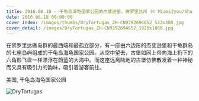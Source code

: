 ```yaml
---
title: 2016.08.18 - 干龟岛海龟国家公园的杰斐逊堡，佛罗里达州 (© Miami2you/Shutterstock)
date: 2016.08.18 00:00:00
cover_index: /images/thumbs/DryTortugas_ZH-CN9392694652_533x300.jpg
cover_detail: /images/DryTortugas_ZH-CN9392694652_1920x1080.jpg
---
```


在佛罗里达礁岛群的最西端和最孤立部分，有一座由六边形的杰斐逊堡和干龟群岛的七座岛屿组成的干龟岛海龟国家公园。从空中望去，古堡如同上帝向海上扔下的六角形飞盘一样漂浮在蔚蓝的大海中。而这座远离陆地的古堡仿佛散发着一种神秘而又具有吸引力的韵味，吸引着游客前往。

美国, 干龟岛海龟国家公园

![DryTortugas](/images/DryTortugas_ZH-CN9392694652_1920x1080.jpg)

